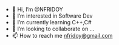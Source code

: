 - 👋 Hi, I’m @NFRIDOY
- 👀 I’m interested in Software Dev
- 🌱 I’m currently learning C++,C#
- 💞️ I’m looking to collaborate on ...
- 📫 How to reach me nfridoy@gmail.com

<!---
NFRIDOY/NFRIDOY is a ✨ special ✨ repository because its `README.md` (this file) appears on your GitHub profile.
You can click the Preview link to take a look at your changes.
--->

